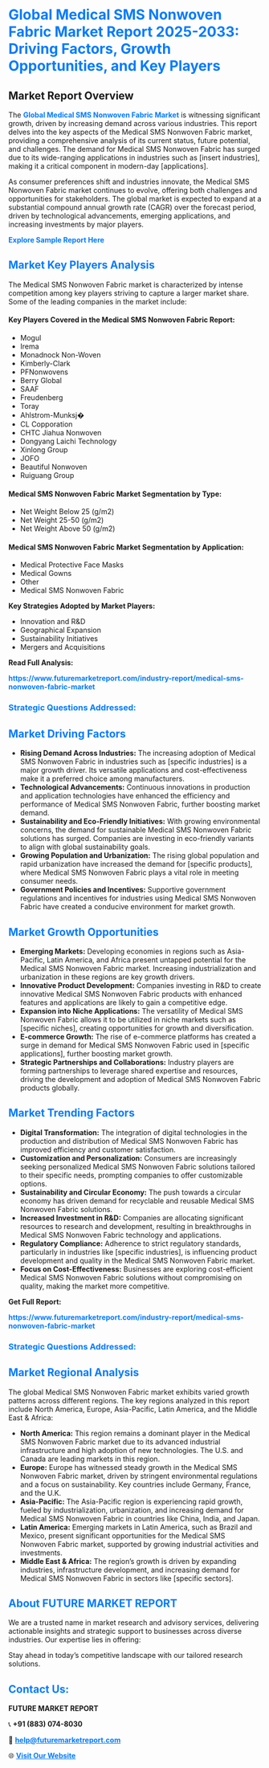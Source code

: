 <h1 style="color: #007BFF;">Global Medical SMS Nonwoven Fabric Market Report 2025-2033: Driving Factors, Growth Opportunities, and Key Players</h1>

<section id="overview">
<h2>Market Report Overview</h2>
<p>The <a href="https://www.futuremarketreport.com/industry-report/medical-sms-nonwoven-fabric-market" style="color: #007BFF; text-decoration: none;"><strong>Global Medical SMS Nonwoven Fabric Market</strong></a> is witnessing significant growth, driven by increasing demand across various industries. This report delves into the key aspects of the Medical SMS Nonwoven Fabric market, providing a comprehensive analysis of its current status, future potential, and challenges. The demand for Medical SMS Nonwoven Fabric has surged due to its wide-ranging applications in industries such as [insert industries], making it a critical component in modern-day [applications].</p>
<p>As consumer preferences shift and industries innovate, the Medical SMS Nonwoven Fabric market continues to evolve, offering both challenges and opportunities for stakeholders. The global market is expected to expand at a substantial compound annual growth rate (CAGR) over the forecast period, driven by technological advancements, emerging applications, and increasing investments by major players.</p>
</section>

<section id="overview">
<p><a href="https://www.futuremarketreport.com/request-sample/reportId=122407" style="color: #007BFF; text-decoration: none;"><strong>Explore Sample Report Here</strong></a></p>
</section>

<section id="key-players">
<h2 style="color: #007BFF;">Market Key Players Analysis</h2>
<p>The Medical SMS Nonwoven Fabric market is characterized by intense competition among key players striving to capture a larger market share. Some of the leading companies in the market include:</p>
<h4>Key Players Covered in the Medical SMS Nonwoven Fabric Report:</h4>
<ul><li>Mogul</li><li>Irema</li><li>Monadnock Non-Woven</li><li>Kimberly-Clark</li><li>PFNonwovens</li><li>Berry Global</li><li>SAAF</li><li>Freudenberg</li><li>Toray</li><li>Ahlstrom-Munksj�</li><li>CL Copporation</li><li>CHTC Jiahua Nonwoven</li><li>Dongyang Laichi Technology</li><li>Xinlong Group</li><li>JOFO</li><li>Beautiful Nonwoven</li><li>Ruiguang Group</li></ul>
<h4>Medical SMS Nonwoven Fabric Market Segmentation by Type:</h4>
<ul><li>Net Weight Below 25 (g/m2)</li><li>Net Weight 25-50 (g/m2)</li><li>Net Weight Above 50 (g/m2)</li></ul>

<h4>Medical SMS Nonwoven Fabric Market Segmentation by Application:</h4>
<ul><li>Medical Protective Face Masks</li><li>Medical Gowns</li><li>Other</li><li>Medical SMS Nonwoven Fabric</li></ul>
<p><strong>Key Strategies Adopted by Market Players:</strong></p>
<ul>
<li>Innovation and R&D</li>
<li>Geographical Expansion</li>
<li>Sustainability Initiatives</li>
<li>Mergers and Acquisitions</li>
</ul>
</section>

<section>
<p><strong>Read Full Analysis: </strong></p><a href="https://www.futuremarketreport.com/industry-report/medical-sms-nonwoven-fabric-market" style="color: #007BFF; text-decoration: none;"><strong>https://www.futuremarketreport.com/industry-report/medical-sms-nonwoven-fabric-market</strong></a>
<h3 style="color: #007BFF;">Strategic Questions Addressed:</h3>
</section>

<section id="driving-factors">
<h2 style="color: #007BFF;">Market Driving Factors</h2>
<ul>
<li><strong>Rising Demand Across Industries:</strong> The increasing adoption of Medical SMS Nonwoven Fabric in industries such as [specific industries] is a major growth driver. Its versatile applications and cost-effectiveness make it a preferred choice among manufacturers.</li>
<li><strong>Technological Advancements:</strong> Continuous innovations in production and application technologies have enhanced the efficiency and performance of Medical SMS Nonwoven Fabric, further boosting market demand.</li>
<li><strong>Sustainability and Eco-Friendly Initiatives:</strong> With growing environmental concerns, the demand for sustainable Medical SMS Nonwoven Fabric solutions has surged. Companies are investing in eco-friendly variants to align with global sustainability goals.</li>
<li><strong>Growing Population and Urbanization:</strong> The rising global population and rapid urbanization have increased the demand for [specific products], where Medical SMS Nonwoven Fabric plays a vital role in meeting consumer needs.</li>
<li><strong>Government Policies and Incentives:</strong> Supportive government regulations and incentives for industries using Medical SMS Nonwoven Fabric have created a conducive environment for market growth.</li>
</ul>
</section>

<section id="growth-opportunities">
<h2 style="color: #007BFF;">Market Growth Opportunities</h2>
<ul>
<li><strong>Emerging Markets:</strong> Developing economies in regions such as Asia-Pacific, Latin America, and Africa present untapped potential for the Medical SMS Nonwoven Fabric market. Increasing industrialization and urbanization in these regions are key growth drivers.</li>
<li><strong>Innovative Product Development:</strong> Companies investing in R&D to create innovative Medical SMS Nonwoven Fabric products with enhanced features and applications are likely to gain a competitive edge.</li>
<li><strong>Expansion into Niche Applications:</strong> The versatility of Medical SMS Nonwoven Fabric allows it to be utilized in niche markets such as [specific niches], creating opportunities for growth and diversification.</li>
<li><strong>E-commerce Growth:</strong> The rise of e-commerce platforms has created a surge in demand for Medical SMS Nonwoven Fabric used in [specific applications], further boosting market growth.</li>
<li><strong>Strategic Partnerships and Collaborations:</strong> Industry players are forming partnerships to leverage shared expertise and resources, driving the development and adoption of Medical SMS Nonwoven Fabric products globally.</li>
</ul>
</section>

<section id="trending-factors">
<h2 style="color: #007BFF;">Market Trending Factors</h2>
<ul>
<li><strong>Digital Transformation:</strong> The integration of digital technologies in the production and distribution of Medical SMS Nonwoven Fabric has improved efficiency and customer satisfaction.</li>
<li><strong>Customization and Personalization:</strong> Consumers are increasingly seeking personalized Medical SMS Nonwoven Fabric solutions tailored to their specific needs, prompting companies to offer customizable options.</li>
<li><strong>Sustainability and Circular Economy:</strong> The push towards a circular economy has driven demand for recyclable and reusable Medical SMS Nonwoven Fabric solutions.</li>
<li><strong>Increased Investment in R&D:</strong> Companies are allocating significant resources to research and development, resulting in breakthroughs in Medical SMS Nonwoven Fabric technology and applications.</li>
<li><strong>Regulatory Compliance:</strong> Adherence to strict regulatory standards, particularly in industries like [specific industries], is influencing product development and quality in the Medical SMS Nonwoven Fabric market.</li>
<li><strong>Focus on Cost-Effectiveness:</strong> Businesses are exploring cost-efficient Medical SMS Nonwoven Fabric solutions without compromising on quality, making the market more competitive.</li>
</ul>
</section>

<section>
<p><strong>Get Full Report: </strong></p><a href="https://www.futuremarketreport.com/industry-report/medical-sms-nonwoven-fabric-market" style="color: #007BFF; text-decoration: none;"><strong>https://www.futuremarketreport.com/industry-report/medical-sms-nonwoven-fabric-market</strong></a>
<h3 style="color: #007BFF;">Strategic Questions Addressed:</h3>
</section>


<section id="regional-analysis">
<h2 style="color: #007BFF;">Market Regional Analysis</h2>
<p>The global Medical SMS Nonwoven Fabric market exhibits varied growth patterns across different regions. The key regions analyzed in this report include North America, Europe, Asia-Pacific, Latin America, and the Middle East & Africa:</p>
<ul>
<li><strong>North America:</strong> This region remains a dominant player in the Medical SMS Nonwoven Fabric market due to its advanced industrial infrastructure and high adoption of new technologies. The U.S. and Canada are leading markets in this region.</li>
<li><strong>Europe:</strong> Europe has witnessed steady growth in the Medical SMS Nonwoven Fabric market, driven by stringent environmental regulations and a focus on sustainability. Key countries include Germany, France, and the U.K.</li>
<li><strong>Asia-Pacific:</strong> The Asia-Pacific region is experiencing rapid growth, fueled by industrialization, urbanization, and increasing demand for Medical SMS Nonwoven Fabric in countries like China, India, and Japan.</li>
<li><strong>Latin America:</strong> Emerging markets in Latin America, such as Brazil and Mexico, present significant opportunities for the Medical SMS Nonwoven Fabric market, supported by growing industrial activities and investments.</li>
<li><strong>Middle East & Africa:</strong> The region’s growth is driven by expanding industries, infrastructure development, and increasing demand for Medical SMS Nonwoven Fabric in sectors like [specific sectors].</li>
</ul>
</section>

<footer>
<h2 style="color: #007BFF;">About FUTURE MARKET REPORT</h2>
<p>We are a trusted name in market research and advisory services, delivering actionable insights and strategic support to businesses across diverse industries. Our expertise lies in offering:</p>

<p>Stay ahead in today’s competitive landscape with our tailored research solutions.</p>

<h2 style="color: #007BFF;">Contact Us:</h2>
<p><strong>FUTURE MARKET REPORT</strong></p>
<p>📞 <strong>+91 (883) 074-8030</strong></p>
<p>📧 <strong><a href="mailto:help@futuremarketreport.com" style="color: #007BFF;">help@futuremarketreport.com</a></strong></p>
<p>🌐 <strong><a href="https://www.futuremarketreport.com/" style="color: #007BFF;">Visit Our Website</a></strong></p>
</footer>